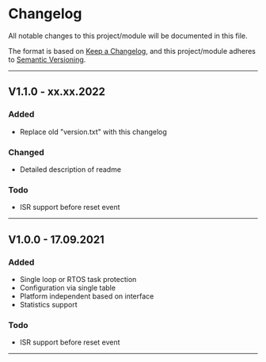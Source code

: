 # Changelog
All notable changes to this project/module will be documented in this file.

The format is based on [Keep a Changelog](https://keepachangelog.com/en/1.0.0/),
and this project/module adheres to [Semantic Versioning](https://semver.org/spec/v2.0.0.html).

---
## V1.1.0 - xx.xx.2022

### Added
 - Replace old "version.txt" with this changelog

### Changed
 - Detailed description of readme

### Todo
 - ISR support before reset event

---
## V1.0.0 - 17.09.2021

### Added
 - Single loop or RTOS task protection
 - Configuration via single table
 - Platform independent based on interface
 - Statistics support

### Todo
 - ISR support before reset event
---